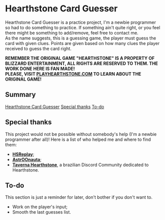# Hearthstone Card Guesser

Hearthstone Card Guesser is a practice project, I'm a newbie programmer so had to do something to practice. If something ain't quite right, or you feel there might be something to add/remove, feel free to contact me.  
As the name suggests, this is a guessing game, the player must guess the card with given clues. Points are given based on how many clues the player received to guess the card right.

**REMEMBER THE ORIGINAL GAME "HEARTHSTONE" IS A PROPERTY OF BLIZZARD ENTERTAINMENT, ALL RIGHTS ARE RESERVED TO THEM. THE WORK DONE HERE IS FAN MADE!**  
**PLEASE, VISIT [PLAYHEARTHSTONE.COM](https://hearthstone.blizzard.com/) TO LEARN ABOUT THE ORIGINAL GAME!**

## Summary

[Hearthstone Card Guesser](#hearthstone-card-guesser)
[Special thanks](#special-thanks)
[To-do](#to-do)

## Special thanks

This project would not be possible without somebody's help (I'm a newbie programmer after all)! Here is a list of who helped me and where to find them:

- [**HSReplay**](https://hsreplay.net/);
- [**AstrOOnauta**](https://github.com/AstrOOnauta);
- [**Taverna Hearthstone**](https://discord.gg/Rg7Sf6nG), a brazilian Discord Community dedicated to Hearthstone.

## To-do

This section is just a reminder for later, don't bother if you don't want to.

- Work on the player's input;
- Smooth the last guesses list.
